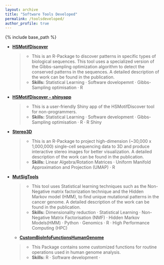 ```yaml
---
layout: archive
title: "Software Tools Developed"
permalink: /toolsdeveloped/
author_profile: true
---
```


{% include base_path %}

* **[HSMotifDiscover](https://github.com/bioinfoDZ/HSMotifDiscover)**
  <blockquote>

  * This is an R-Package to discover patterns in specific types of biological sequences. This tool uses a specialized version of the Gibbs-sampling optimization algorithm to detect the conserved patterns in the sequences. A detailed description of the work can be found in the publication. 
  * **Skills:** Statistical Learning · Software dovelopemnt · Gibbs-Sampling optimisation · R

  </blockquote>

* **[HSMotifDiscover - shinyapp](https://hsmotifdiscover.shinyapps.io/HSMotifDiscover_ShinyApp/)**
  <blockquote>
  
  * This is a user-friendly Shiny app of the HSMotifDiscover tool for non-programmers.
  * **Skills:** Statistical Learning · Software development · Gibbs-Sampling optimisation · R · R Shiny

  </blockquote>
  
* **[Stereo3D](https://github.com/bioinfoDZ/Stereo3D)**
  <blockquote>

  * This is an R-Package to project high-dimension (~30,000 x 1,000,000) single-cell sequencing data to 3D and produce interactive stereo images for better visualization. A detailed description of the work can be found in the publication.
  * **Skills:** Linear Algebra/Rotation Matrices · Uniform Manifold Approximation and Projection (UMAP) · R

  </blockquote>

* **[MutSigTools](https://github.com/sjdlabgroup/MutSigTools)**
  <blockquote>

  * This tool uses Statistical learning techniques such as the Non-Negative matrix factorization technique and the Hidden Markov model (HMM), to find unique mutational patterns in the cancer genome. A detailed description of the work can be found in the publication.
  * **Skills:** Dimensionality reduction · Statistical Learning · Non-Negative Matrix Factorisation (NMF) · Hidden Markov Models(HMM) · Python · Genomics · R · High Performance Computing (HPC)

  </blockquote>

  * **[CustomBioInfoFunctionsHumanGenome](https://vinodsinghjnu.github.io/CustomBioInfoFunctionsHumanGenome/articles/CustomBioInfoFunctionsHumanGenome.html#pctoverlap_of_firstgrtosecondgr)**
  <blockquote>

  * This Package contains some customized functions for routine operations used in human genome analysis. 
  * **Skills:** R · Software development ·

  </blockquote>



